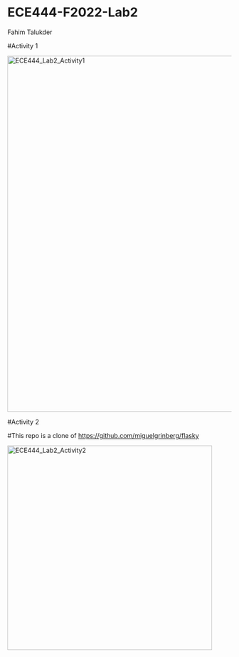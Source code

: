 # ECE444-F2022-Lab2
Fahim Talukder

#Activity 1


<img width="801" alt="ECE444_Lab2_Activity1" src="https://user-images.githubusercontent.com/50860386/193974847-6e939648-fed4-474f-812b-d65cfc8fe78b.png">

#Activity 2


#This repo is a clone of https://github.com/miguelgrinberg/flasky


<img width="460" alt="ECE444_Lab2_Activity2" src="https://user-images.githubusercontent.com/50860386/194018973-fe16e592-0a7c-48d2-9283-753b4e1f6afe.png">

